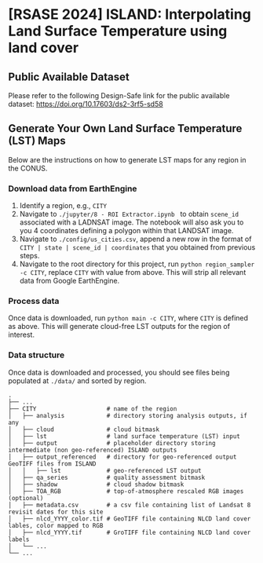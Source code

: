 # [RSASE 2024] ISLAND: Interpolating Land Surface Temperature using land cover

## Public Available Dataset
Please refer to the following Design-Safe link for the public available dataset:
https://doi.org/10.17603/ds2-3rf5-sd58


## Generate Your Own Land Surface Temperature (LST) Maps
Below are the instructions on how to generate LST maps for any region in the CONUS.

### Download data from EarthEngine
1. Identify a region, e.g., `CITY`
2. Navigate to `./jupyter/8 - ROI Extractor.ipynb ` to obtain `scene_id` associated with a LADNSAT image. The notebook will also ask you to you 4 coordinates defining a polygon within that LANDSAT image. 
3. Navigate to `./config/us_cities.csv`, append a new row in the format of `CITY | state | scene_id | coordinates` that you obtained from previous steps. 
4. Navigate to the root directory for this project, run `python region_sampler -c CITY`, replace `CITY` with value from above. This will strip all relevant data from Google EarthEngine.

### Process data
Once data is downloaded, run `python main -c CITY`, where `CITY` is defined as above. 
This will generate cloud-free LST outputs for the region of interest.

### Data structure
Once data is downloaded and processed, you should see files being populated at `./data/` and sorted by region.

    .
    ├── ...
    ├── CITY                    # name of the region
    │   ├── analysis            # directory storing analysis outputs, if any
    │   ├── cloud               # cloud bitmask
    │   ├── lst                 # land surface temperature (LST) input
    │   ├── output              # placeholder directory storing intermediate (non geo-referenced) ISLAND outputs
    │   ├── output_referenced   # directory for geo-referenced output GeoTIFF files from ISLAND
    │   │   ├── lst             # geo-referenced LST output
    │   ├── qa_series           # quality assessment bitmask
    │   ├── shadow              # cloud shadow bitmask
    │   ├── TOA_RGB             # top-of-atmosphere rescaled RGB images (optional)
    │   ├── metadata.csv        # a csv file containing list of Landsat 8 revisit dates for this site
    │   ├── nlcd_YYYY_color.tif # GeoTIFF file containing NLCD land cover lables, color mapped to RGB
    │   ├── nlcd_YYYY.tif       # GroTIFF file containing NLCD land cover labels
    │   └── ...                 
    └── ...

